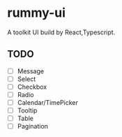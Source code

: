 # rummy-ui
A toolkit UI build by React,Typescript.

## TODO
- [ ] Message
- [ ] Select
- [ ] Checkbox
- [ ] Radio
- [ ] Calendar/TimePicker
- [ ] Tooltip
- [ ] Table
- [ ] Pagination

